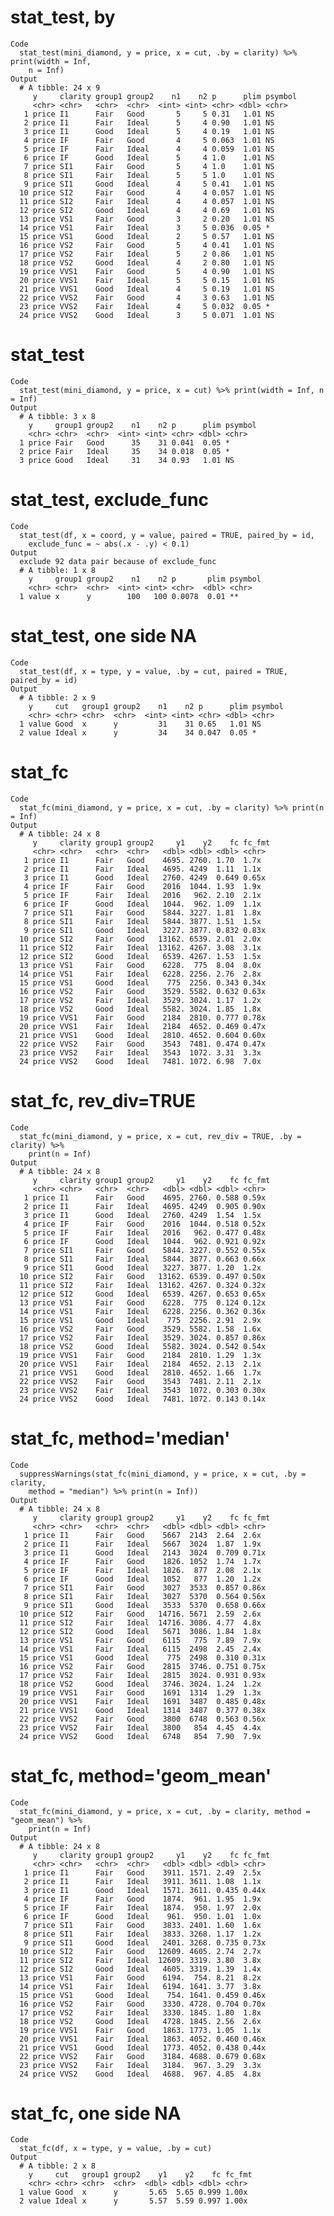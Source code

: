 # stat_test, by

    Code
      stat_test(mini_diamond, y = price, x = cut, .by = clarity) %>% print(width = Inf,
        n = Inf)
    Output
      # A tibble: 24 x 9
         y     clarity group1 group2    n1    n2 p      plim psymbol
         <chr> <chr>   <chr>  <chr>  <int> <int> <chr> <dbl> <chr>  
       1 price I1      Fair   Good       5     5 0.31   1.01 NS     
       2 price I1      Fair   Ideal      5     4 0.90   1.01 NS     
       3 price I1      Good   Ideal      5     4 0.19   1.01 NS     
       4 price IF      Fair   Good       4     5 0.063  1.01 NS     
       5 price IF      Fair   Ideal      4     4 0.059  1.01 NS     
       6 price IF      Good   Ideal      5     4 1.0    1.01 NS     
       7 price SI1     Fair   Good       5     4 1.0    1.01 NS     
       8 price SI1     Fair   Ideal      5     5 1.0    1.01 NS     
       9 price SI1     Good   Ideal      4     5 0.41   1.01 NS     
      10 price SI2     Fair   Good       4     4 0.057  1.01 NS     
      11 price SI2     Fair   Ideal      4     4 0.057  1.01 NS     
      12 price SI2     Good   Ideal      4     4 0.69   1.01 NS     
      13 price VS1     Fair   Good       3     2 0.20   1.01 NS     
      14 price VS1     Fair   Ideal      3     5 0.036  0.05 *      
      15 price VS1     Good   Ideal      2     5 0.57   1.01 NS     
      16 price VS2     Fair   Good       5     4 0.41   1.01 NS     
      17 price VS2     Fair   Ideal      5     2 0.86   1.01 NS     
      18 price VS2     Good   Ideal      4     2 0.80   1.01 NS     
      19 price VVS1    Fair   Good       5     4 0.90   1.01 NS     
      20 price VVS1    Fair   Ideal      5     5 0.15   1.01 NS     
      21 price VVS1    Good   Ideal      4     5 0.19   1.01 NS     
      22 price VVS2    Fair   Good       4     3 0.63   1.01 NS     
      23 price VVS2    Fair   Ideal      4     5 0.032  0.05 *      
      24 price VVS2    Good   Ideal      3     5 0.071  1.01 NS     

# stat_test

    Code
      stat_test(mini_diamond, y = price, x = cut) %>% print(width = Inf, n = Inf)
    Output
      # A tibble: 3 x 8
        y     group1 group2    n1    n2 p      plim psymbol
        <chr> <chr>  <chr>  <int> <int> <chr> <dbl> <chr>  
      1 price Fair   Good      35    31 0.041  0.05 *      
      2 price Fair   Ideal     35    34 0.018  0.05 *      
      3 price Good   Ideal     31    34 0.93   1.01 NS     

# stat_test, exclude_func

    Code
      stat_test(df, x = coord, y = value, paired = TRUE, paired_by = id,
        exclude_func = ~ abs(.x - .y) < 0.1)
    Output
      exclude 92 data pair because of exclude_func
      # A tibble: 1 x 8
        y     group1 group2    n1    n2 p       plim psymbol
        <chr> <chr>  <chr>  <int> <int> <chr>  <dbl> <chr>  
      1 value x      y        100   100 0.0078  0.01 **     

# stat_test, one side NA

    Code
      stat_test(df, x = type, y = value, .by = cut, paired = TRUE, paired_by = id)
    Output
      # A tibble: 2 x 9
        y     cut   group1 group2    n1    n2 p      plim psymbol
        <chr> <chr> <chr>  <chr>  <int> <int> <chr> <dbl> <chr>  
      1 value Good  x      y         31    31 0.65   1.01 NS     
      2 value Ideal x      y         34    34 0.047  0.05 *      

# stat_fc

    Code
      stat_fc(mini_diamond, y = price, x = cut, .by = clarity) %>% print(n = Inf)
    Output
      # A tibble: 24 x 8
         y     clarity group1 group2     y1    y2    fc fc_fmt
         <chr> <chr>   <chr>  <chr>   <dbl> <dbl> <dbl> <chr> 
       1 price I1      Fair   Good    4695. 2760. 1.70  1.7x  
       2 price I1      Fair   Ideal   4695. 4249  1.11  1.1x  
       3 price I1      Good   Ideal   2760. 4249  0.649 0.65x 
       4 price IF      Fair   Good    2016  1044. 1.93  1.9x  
       5 price IF      Fair   Ideal   2016   962. 2.10  2.1x  
       6 price IF      Good   Ideal   1044.  962. 1.09  1.1x  
       7 price SI1     Fair   Good    5844. 3227. 1.81  1.8x  
       8 price SI1     Fair   Ideal   5844. 3877. 1.51  1.5x  
       9 price SI1     Good   Ideal   3227. 3877. 0.832 0.83x 
      10 price SI2     Fair   Good   13162. 6539. 2.01  2.0x  
      11 price SI2     Fair   Ideal  13162. 4267. 3.08  3.1x  
      12 price SI2     Good   Ideal   6539. 4267. 1.53  1.5x  
      13 price VS1     Fair   Good    6228.  775  8.04  8.0x  
      14 price VS1     Fair   Ideal   6228. 2256. 2.76  2.8x  
      15 price VS1     Good   Ideal    775  2256. 0.343 0.34x 
      16 price VS2     Fair   Good    3529. 5582. 0.632 0.63x 
      17 price VS2     Fair   Ideal   3529. 3024. 1.17  1.2x  
      18 price VS2     Good   Ideal   5582. 3024. 1.85  1.8x  
      19 price VVS1    Fair   Good    2184  2810. 0.777 0.78x 
      20 price VVS1    Fair   Ideal   2184  4652. 0.469 0.47x 
      21 price VVS1    Good   Ideal   2810. 4652. 0.604 0.60x 
      22 price VVS2    Fair   Good    3543  7481. 0.474 0.47x 
      23 price VVS2    Fair   Ideal   3543  1072. 3.31  3.3x  
      24 price VVS2    Good   Ideal   7481. 1072. 6.98  7.0x  

# stat_fc, rev_div=TRUE

    Code
      stat_fc(mini_diamond, y = price, x = cut, rev_div = TRUE, .by = clarity) %>%
        print(n = Inf)
    Output
      # A tibble: 24 x 8
         y     clarity group1 group2     y1    y2    fc fc_fmt
         <chr> <chr>   <chr>  <chr>   <dbl> <dbl> <dbl> <chr> 
       1 price I1      Fair   Good    4695. 2760. 0.588 0.59x 
       2 price I1      Fair   Ideal   4695. 4249  0.905 0.90x 
       3 price I1      Good   Ideal   2760. 4249  1.54  1.5x  
       4 price IF      Fair   Good    2016  1044. 0.518 0.52x 
       5 price IF      Fair   Ideal   2016   962. 0.477 0.48x 
       6 price IF      Good   Ideal   1044.  962. 0.921 0.92x 
       7 price SI1     Fair   Good    5844. 3227. 0.552 0.55x 
       8 price SI1     Fair   Ideal   5844. 3877. 0.663 0.66x 
       9 price SI1     Good   Ideal   3227. 3877. 1.20  1.2x  
      10 price SI2     Fair   Good   13162. 6539. 0.497 0.50x 
      11 price SI2     Fair   Ideal  13162. 4267. 0.324 0.32x 
      12 price SI2     Good   Ideal   6539. 4267. 0.653 0.65x 
      13 price VS1     Fair   Good    6228.  775  0.124 0.12x 
      14 price VS1     Fair   Ideal   6228. 2256. 0.362 0.36x 
      15 price VS1     Good   Ideal    775  2256. 2.91  2.9x  
      16 price VS2     Fair   Good    3529. 5582. 1.58  1.6x  
      17 price VS2     Fair   Ideal   3529. 3024. 0.857 0.86x 
      18 price VS2     Good   Ideal   5582. 3024. 0.542 0.54x 
      19 price VVS1    Fair   Good    2184  2810. 1.29  1.3x  
      20 price VVS1    Fair   Ideal   2184  4652. 2.13  2.1x  
      21 price VVS1    Good   Ideal   2810. 4652. 1.66  1.7x  
      22 price VVS2    Fair   Good    3543  7481. 2.11  2.1x  
      23 price VVS2    Fair   Ideal   3543  1072. 0.303 0.30x 
      24 price VVS2    Good   Ideal   7481. 1072. 0.143 0.14x 

# stat_fc, method='median'

    Code
      suppressWarnings(stat_fc(mini_diamond, y = price, x = cut, .by = clarity,
        method = "median") %>% print(n = Inf))
    Output
      # A tibble: 24 x 8
         y     clarity group1 group2     y1    y2    fc fc_fmt
         <chr> <chr>   <chr>  <chr>   <dbl> <dbl> <dbl> <chr> 
       1 price I1      Fair   Good    5667  2143  2.64  2.6x  
       2 price I1      Fair   Ideal   5667  3024  1.87  1.9x  
       3 price I1      Good   Ideal   2143  3024  0.709 0.71x 
       4 price IF      Fair   Good    1826. 1052  1.74  1.7x  
       5 price IF      Fair   Ideal   1826.  877  2.08  2.1x  
       6 price IF      Good   Ideal   1052   877  1.20  1.2x  
       7 price SI1     Fair   Good    3027  3533  0.857 0.86x 
       8 price SI1     Fair   Ideal   3027  5370  0.564 0.56x 
       9 price SI1     Good   Ideal   3533  5370  0.658 0.66x 
      10 price SI2     Fair   Good   14716. 5671  2.59  2.6x  
      11 price SI2     Fair   Ideal  14716. 3086. 4.77  4.8x  
      12 price SI2     Good   Ideal   5671  3086. 1.84  1.8x  
      13 price VS1     Fair   Good    6115   775  7.89  7.9x  
      14 price VS1     Fair   Ideal   6115  2498  2.45  2.4x  
      15 price VS1     Good   Ideal    775  2498  0.310 0.31x 
      16 price VS2     Fair   Good    2815  3746. 0.751 0.75x 
      17 price VS2     Fair   Ideal   2815  3024. 0.931 0.93x 
      18 price VS2     Good   Ideal   3746. 3024. 1.24  1.2x  
      19 price VVS1    Fair   Good    1691  1314  1.29  1.3x  
      20 price VVS1    Fair   Ideal   1691  3487  0.485 0.48x 
      21 price VVS1    Good   Ideal   1314  3487  0.377 0.38x 
      22 price VVS2    Fair   Good    3800  6748  0.563 0.56x 
      23 price VVS2    Fair   Ideal   3800   854  4.45  4.4x  
      24 price VVS2    Good   Ideal   6748   854  7.90  7.9x  

# stat_fc, method='geom_mean'

    Code
      stat_fc(mini_diamond, y = price, x = cut, .by = clarity, method = "geom_mean") %>%
        print(n = Inf)
    Output
      # A tibble: 24 x 8
         y     clarity group1 group2     y1    y2    fc fc_fmt
         <chr> <chr>   <chr>  <chr>   <dbl> <dbl> <dbl> <chr> 
       1 price I1      Fair   Good    3911. 1571. 2.49  2.5x  
       2 price I1      Fair   Ideal   3911. 3611. 1.08  1.1x  
       3 price I1      Good   Ideal   1571. 3611. 0.435 0.44x 
       4 price IF      Fair   Good    1874.  961. 1.95  1.9x  
       5 price IF      Fair   Ideal   1874.  950. 1.97  2.0x  
       6 price IF      Good   Ideal    961.  950. 1.01  1.0x  
       7 price SI1     Fair   Good    3833. 2401. 1.60  1.6x  
       8 price SI1     Fair   Ideal   3833. 3268. 1.17  1.2x  
       9 price SI1     Good   Ideal   2401. 3268. 0.735 0.73x 
      10 price SI2     Fair   Good   12609. 4605. 2.74  2.7x  
      11 price SI2     Fair   Ideal  12609. 3319. 3.80  3.8x  
      12 price SI2     Good   Ideal   4605. 3319. 1.39  1.4x  
      13 price VS1     Fair   Good    6194.  754. 8.21  8.2x  
      14 price VS1     Fair   Ideal   6194. 1641. 3.77  3.8x  
      15 price VS1     Good   Ideal    754. 1641. 0.459 0.46x 
      16 price VS2     Fair   Good    3330. 4728. 0.704 0.70x 
      17 price VS2     Fair   Ideal   3330. 1845. 1.80  1.8x  
      18 price VS2     Good   Ideal   4728. 1845. 2.56  2.6x  
      19 price VVS1    Fair   Good    1863. 1773. 1.05  1.1x  
      20 price VVS1    Fair   Ideal   1863. 4052. 0.460 0.46x 
      21 price VVS1    Good   Ideal   1773. 4052. 0.438 0.44x 
      22 price VVS2    Fair   Good    3184. 4688. 0.679 0.68x 
      23 price VVS2    Fair   Ideal   3184.  967. 3.29  3.3x  
      24 price VVS2    Good   Ideal   4688.  967. 4.85  4.8x  

# stat_fc, one side NA

    Code
      stat_fc(df, x = type, y = value, .by = cut)
    Output
      # A tibble: 2 x 8
        y     cut   group1 group2    y1    y2    fc fc_fmt
        <chr> <chr> <chr>  <chr>  <dbl> <dbl> <dbl> <chr> 
      1 value Good  x      y       5.65  5.65 0.999 1.00x 
      2 value Ideal x      y       5.57  5.59 0.997 1.00x 

